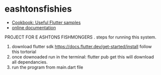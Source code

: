 # eashtonsfishies


- [Cookbook: Useful Flutter samples](https://docs.flutter.dev/cookbook)
- [online documentation](https://docs.flutter.dev/)

PROJECT FOR E ASHTONS FISHMONGERS
.
steps for running this system.

1. download flutter sdk
   https://docs.flutter.dev/get-started/install
   follow this tortorial
2. once downoaded run in the terminal:
   flutter pub get
   this will download all dependancies.
3. run the program from main.dart file
